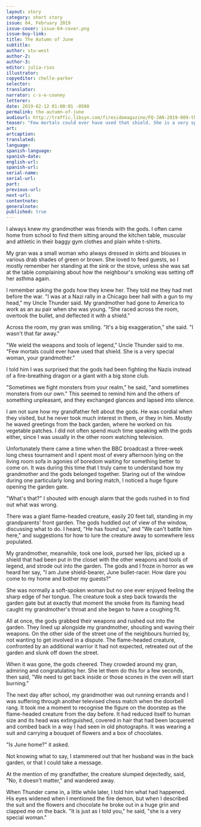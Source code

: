 ```yaml
---
layout: story
category: short story
issue: 64, February 2019
issue-cover: issue-64-cover.png
issue-buy-link:
title: The Autumn of June
subtitle:
author: stu-west
author-2:
author-3:
editor: julia-rios
illustrator:
copyeditor: chelle-parker
selector:
translator:
narrator: c-s-e-cooney
letterer:
date: 2019-02-12 01:00:01 -0500
permalink: the-autumn-of-june
audiourl: http://traffic.libsyn.com/firesidemagazine/FQ-JAN-2019-009-the-autumn-of-june-by-stu-west_-_1719_3.30_PM.mp3
teaser: "Few mortals could ever have used that shield. She is a very special woman, your grandmother."
art:
artcaption:
translated:
language:
spanish-language:
spanish-date:
english-url:
spanish-url:
serial-name:
serial-url:
part:
previous-url:
next-url:
contentnote:
generalnote:
published: true
---
```


I always knew my grandmother was friends with the gods. I often came home from school to find them sitting around the kitchen table, muscular and athletic in their baggy gym clothes and plain white t-shirts.

My gran was a small woman who always dressed in skirts and blouses in various drab shades of green or brown. She loved to feed guests, so I mostly remember her standing at the sink or the stove, unless she was sat at the table complaining about how the neighbour's smoking was setting off her asthma again.

I remember asking the gods how they knew her. They told me they had met before the war. "I was at a Nazi rally in a Chicago beer hall with a gun to my head," my Uncle Thunder said. My grandmother had gone to America to work as an au pair when she was young. "She raced across the room, overtook the bullet, and deflected it with a shield."

Across the room, my gran was smiling. "It's a big exaggeration," she said. "I wasn't that far away."

"We wield the weapons and tools of legend," Uncle Thunder said to me. "Few mortals could ever have used that shield. She is a very special woman, your grandmother."

I told him I was surprised that the gods had been fighting the Nazis instead of a fire-breathing dragon or a giant with a big stone club.

"Sometimes we fight monsters from your realm," he said, "and sometimes monsters from our own." This seemed to remind him and the others of something unpleasant, and they exchanged glances and lapsed into silence.

I am not sure how my grandfather felt about the gods. He was cordial when they visited, but he never took much interest in them, or they in him. Mostly he waved greetings from the back garden, where he worked on his vegetable patches. I did not often spend much time speaking with the gods either, since I was usually in the other room watching television.

Unfortunately there came a time when the BBC broadcast a three-week long chess tournament and I spent most of every afternoon lying on the living room sofa in agonies of boredom waiting for something better to come on. It was during this time that I truly came to understand how my grandmother and the gods belonged together. Staring out of the window during one particularly long and boring match, I noticed a huge figure opening the garden gate.

"What's that?" I shouted with enough alarm that the gods rushed in to find out what was wrong.

There was a giant flame-headed creature, easily 20 feet tall, standing in my grandparents' front garden. The gods huddled out of view of the window, discussing what to do. I heard, "He has found us," and "We can't battle him here," and suggestions for how to lure the creature away to somewhere less populated.

My grandmother, meanwhile, took one look, pursed her lips, picked up a shield that had been put in the closet with the other weapons and tools of legend, and strode out into the garden. The gods and I froze in horror as we heard her say, "I am June shield-bearer, June bullet-racer. How dare you come to my home and bother my guests?"

She was normally a soft-spoken woman but no one ever enjoyed feeling the sharp edge of her tongue. The creature took a step back towards the garden gate but at exactly that moment the smoke from its flaming head caught my grandmother's throat and she began to have a coughing fit.

All at once, the gods grabbed their weapons and rushed out into the garden. They lined up alongside my grandmother, shouting and waving their weapons. On the other side of the street one of the neighbours hurried by, not wanting to get involved in a dispute. The flame-headed creature, confronted by an additional warrior it had not expected, retreated out of the garden and slunk off down the street.

When it was gone, the gods cheered. They crowded around my gran, admiring and congratulating her. She let them do this for a few seconds, then said, "We need to get back inside or those scones in the oven will start burning."

The next day after school, my grandmother was out running errands and I was suffering through another televised chess match when the doorbell rang. It took me a moment to recognise the figure on the doorstep as the flame-headed creature from the day before. It had reduced itself to human size and its head was extinguished, covered in hair that had been lacquered and combed back in a way I had seen in old photographs. It was wearing a suit and carrying a bouquet of flowers and a box of chocolates.

"Is June home?" it asked.

Not knowing what to say, I stammered out that her husband was in the back garden, or that I could take a message.

At the mention of my grandfather, the creature slumped dejectedly, said, "No, it doesn't matter," and wandered away.

When Thunder came in, a little while later, I told him what had happened. His eyes widened when I mentioned the fire demon, but when I described the suit and the flowers and chocolate he broke out in a huge grin and clapped me on the back. "It is just as I told you," he said, "she is a very special woman."
